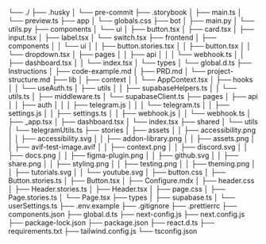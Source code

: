 └── ./
    ├── .husky
    │   └── pre-commit
    ├── .storybook
    │   ├── main.ts
    │   └── preview.ts
    ├── app
    │   └── globals.css
    ├── bot
    │   ├── main.py
    │   └── utils.py
    ├── components
    │   └── ui
    │       ├── button.tsx
    │       ├── card.tsx
    │       ├── input.tsx
    │       ├── label.tsx
    │       └── switch.tsx
    ├── frontend
    │   ├── components
    │   │   └── ui
    │   │       ├── button.stories.tsx
    │   │       ├── button.tsx
    │   │       └── dropdown.tsx
    │   ├── pages
    │   │   ├── api
    │   │   │   └── webhook.ts
    │   │   ├── dashboard.tsx
    │   │   └── index.tsx
    │   └── types
    │       └── global.d.ts
    ├── Instructions
    │   ├── code-example.md
    │   ├── PRD.md
    │   └── project-structure.md
    ├── lib
    │   ├── context
    │   │   └── AppContext.tsx
    │   ├── hooks
    │   │   └── useAuth.ts
    │   ├── utils
    │   │   ├── supabaseHelpers.ts
    │   │   └── utils.ts
    │   ├── middleware.ts
    │   └── supabaseClient.ts
    ├── pages
    │   ├── api
    │   │   ├── auth
    │   │   │   ├── telegram.js
    │   │   │   └── telegram.ts
    │   │   ├── settings.js
    │   │   ├── settings.ts
    │   │   ├── webhook.js
    │   │   └── webhook.ts
    │   ├── _app.tsx
    │   ├── dashboard.tsx
    │   └── index.tsx
    ├── shared
    │   └── utils
    │       └── telegramUtils.ts
    ├── stories
    │   ├── assets
    │   │   ├── accessibility.png
    │   │   ├── accessibility.svg
    │   │   ├── addon-library.png
    │   │   ├── assets.png
    │   │   ├── avif-test-image.avif
    │   │   ├── context.png
    │   │   ├── discord.svg
    │   │   ├── docs.png
    │   │   ├── figma-plugin.png
    │   │   ├── github.svg
    │   │   ├── share.png
    │   │   ├── styling.png
    │   │   ├── testing.png
    │   │   ├── theming.png
    │   │   ├── tutorials.svg
    │   │   └── youtube.svg
    │   ├── button.css
    │   ├── Button.stories.ts
    │   ├── Button.tsx
    │   ├── Configure.mdx
    │   ├── header.css
    │   ├── Header.stories.ts
    │   ├── Header.tsx
    │   ├── page.css
    │   ├── Page.stories.ts
    │   └── Page.tsx
    ├── types
    │   ├── supabase.ts
    │   └── userSettings.ts
    ├── .env.example
    ├── .gitignore
    ├── .prettierrc
    ├── components.json
    ├── global.d.ts
    ├── next-config.js
    ├── next.config.js
    ├── package-lock.json
    ├── package.json
    ├── react.d.ts
    ├── requirements.txt
    ├── tailwind.config.js
    └── tsconfig.json

